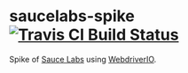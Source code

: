 # saucelabs-spike [![Travis CI Build Status](https://travis-ci.org/halvards/saucelabs-spike.svg?branch=master)](https://travis-ci.org/halvards/saucelabs-spike)

Spike of [Sauce Labs](https://saucelabs.com/) using [WebdriverIO](http://webdriver.io/).

